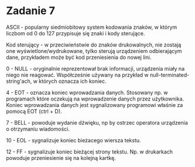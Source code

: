 # Zadanie 7

ASCII - popularny siedmiobitowy system kodowania znaków, w którym liczbom od 0 do 127 przypisuje się znaki i kody sterujące.

Kod sterujący - w przeciwieństwie do znaków drukowalnych, nie zostają one wyświetlone/wydrukowane, tylko sterują urządzeniem odbierającym dane, przykładem może być kod przeniesienia do nowej lini.

0 - NULL - oryginalnie reprezentował brak informacji, urządzenia miały na niego nie reagować.
Współcześnie używany na przykład w null-terminated-string'ach, w których oznacza ich koniec.

4 - EOT - oznacza koniec wprowadzania danych. Stosowany np. w programach które oczekują na wprowadzenie danych przez użytkownika. Koniec wprowadzania danych jest sygnalizowany programowi właśnie za pomocą EOT (ctrl + D).

7 - BELL - powoduje wydanie dźwięku, np by ostrzec operatora urządzenia o otrzymaniu wiadomości.

10 - EOL - sygnalizuje koniec bieżacego wiersza tekstu.

12 - FF - sygnalizuje koniec bieżącej strony tekstu. Np. w drukarkach powoduje przeniesienie się na kolejną kartkę.